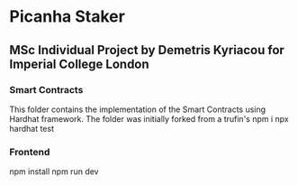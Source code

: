 # Picanha Staker
## MSc Individual Project by Demetris Kyriacou for Imperial College London

### Smart Contracts
This folder contains the implementation of the Smart Contracts using Hardhat framework. The folder was initially forked from a trufin's 
npm i
npx hardhat test

### Frontend
npm install
npm run dev
